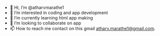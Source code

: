 - 👋 Hi, I’m @atharvmarathe1
- 👀 I’m interested in coding and app development 
- 🌱 I’m currently learning html app making 
- 💞️ I’m looking to collaborate on app
- 📫 How to reach me contact on this gmail atharv.marathe1@gmail.com.

<!---
atharvmarathe1/atharvmarathe1 is a ✨ special ✨ repository because its `README.md` (this file) appears on your GitHub profile.
You can click the Preview link to take a look at your changes.
--->
